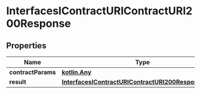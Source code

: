 
# InterfacesIContractURIContractURI200Response

## Properties
Name | Type | Description | Notes
------------ | ------------- | ------------- | -------------
**contractParams** | [**kotlin.Any**](.md) |  | 
**result** | [**InterfacesIContractURIContractURI200ResponseResult**](InterfacesIContractURIContractURI200ResponseResult.md) |  | 



